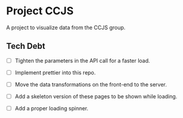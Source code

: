 # Project CCJS

A project to visualize data from the CCJS group.

## Tech Debt

- [ ] Tighten the parameters in the API call for a faster load.

- [ ] Implement prettier into this repo.

- [ ] Move the data transformations on the front-end to the server. 

- [ ] Add a skeleton version of these pages to be shown while loading.

- [ ] Add a proper loading spinner.

